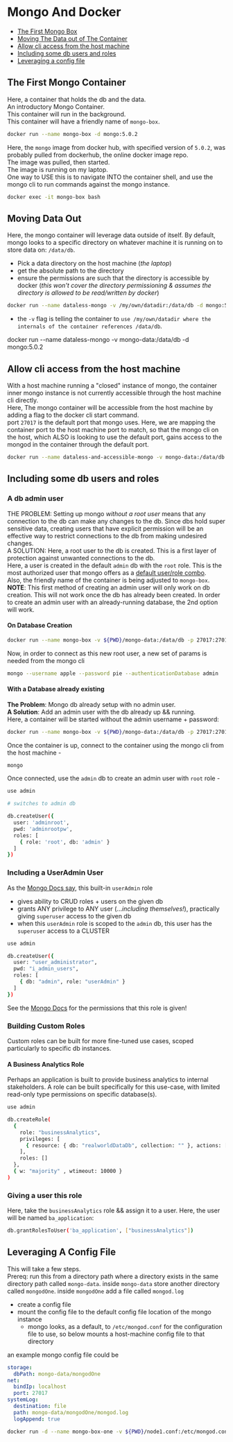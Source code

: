 # Mongo And Docker

- [The First Mongo Box](#the-first-mongo-container)
- [Moving The Data out of The Container](#moving-data-out)
- [Allow cli access from the host machine](#allow-cli-access-from-the-host-machine)
- [Including some db users and roles](#including-some-db-users-and-roles)
- [Leveraging a config file](#leveraging-a-config-file)

## The First Mongo Container

Here, a container that holds the db and the data.  
An introductory Mongo Container.  
This container will run in the background.  
This container will have a friendly name of `mongo-box`.

```bash
docker run --name mongo-box -d mongo:5.0.2
```

Here, the `mongo` image from docker hub, with specified version of `5.0.2`, was probably pulled from dockerhub, the online docker image repo.  
The image was pulled, then started.  
The image is running on my laptop.  
One way to USE this is to navigate INTO the container shell, and use the mongo cli to run commands against the mongo instance.

```bash
docker exec -it mongo-box bash
```

## Moving Data Out

Here, the mongo container will leverage data outside of itself.
By default, mongo looks to a specific directory on whatever machine it is running on to store data on: `/data/db`.

- Pick a data directory on the host machine (_the laptop_)
- get the absolute path to the directory
- ensure the permissions are such that the directory is accessible by docker (_this won't cover the directory permissioning & assumes the directory is allowed to be read/written by docker_)

```bash
docker run --name dataless-mongo -v /my/own/datadir:/data/db -d mongo:5.0.2
```

- the `-v` flag is telling the container to `use /my/own/datadir where the internals of the container references /data/db`.

docker run --name dataless-mongo -v mongo-data:/data/db -d mongo:5.0.2

## Allow cli access from the host machine

With a host machine running a "closed" instance of mongo, the container inner mongo instance is not currently accessible through the host machine cli directly.  
Here, The mongo container will be accessible from the host machine by adding a flag to the docker cli start command.  
port `27017` is the default port that mongo uses. Here, we are mapping the container port to the host machine port to match, so that the mongo cli on the host, which ALSO is looking to use the default port, gains access to the mongod in the container through the default port.

```bash
docker run --name dataless-and-accessible-mongo -v mongo-data:/data/db -p 27017:27017 -d mongo:5.0.2
```

## Including some db users and roles

### A db admin user

THE PROBLEM: Setting up mongo _without a root user_ means that any connection to the db can make any changes to the db. Since dbs hold super sensitive data, creating users that have explicit permission will be an effective way to restrict connections to the db from making undesired changes.  
A SOLUTION: Here, a root user to the db is created. This is a first layer of protection against unwanted connections to the db.  
Here, a user is created in the default `admin` db with the `root` role. This is the most authorized user that mongo offers as a [default user/role combo](https://docs.mongodb.com/manual/reference/built-in-roles/).  
Also, the friendly name of the container is being adjusted to `mongo-box`.  
**NOTE**: This first method of creating an admin user will only work on db creation. This will not work once the db has already been created. In order to create an admin user with an already-running database, the 2nd option will work.

#### On Database Creation

```bash
docker run --name mongo-box -v ${PWD}/mongo-data:/data/db -p 27017:27017 -d -e MONGO_INITDB_ROOT_USERNAME=apple -e MONGO_INITDB_ROOT_PASSWORD=pie mongo:5.0.2
```

Now, in order to connect as this new root user, a new set of params is needed from the mongo cli

```bash
mongo --username apple --password pie --authenticationDatabase admin
```

#### With a Database already existing

**The Problem**: Mongo db already setup with no admin user.  
**A Solution**: Add an admin user with the db already up && running.  
Here, a container will be started without the admin username + password:

```bash
docker run --name mongo-box -v ${PWD}/mongo-data:/data/db -p 27017:27017 -d mongo:5.0.2
```

Once the container is up, connect to the container using the mongo cli from the host machine -

```bash
mongo
```

Once connected, use the `admin` db to create an admin user with `root` role -

```bash
use admin

# switches to admin db

db.createUser({
  user: 'adminroot',
  pwd: 'adminrootpw',
  roles: [
    { role: 'root', db: 'admin' }
  ]
})

```

### Including a UserAdmin User

As the [Mongo Docs say](https://docs.mongodb.com/manual/reference/built-in-roles/), this built-in `userAdmin` role

- gives ability to CRUD roles + users on the given db
- grants ANY privilege to ANY user (..._including themselves!_), practically giving `superuser` access to the given db
- when this `userAdmin` role is scoped to the `admin` db, this user has the `superuser` access to a CLUSTER

```bash
use admin

db.createUser({
  user: "user_administrator",
  pwd: "i_admin_users",
  roles: [
    { db: "admin", role: "userAdmin" }
  ]
})
```

See the [Mongo Docs](https://docs.mongodb.com/manual/reference/built-in-roles/#mongodb-authrole-userAdmin) for the permissions that this role is given!

### Building Custom Roles

Custom roles can be built for more fine-tuned use cases, scoped particularly to specific db instances.

#### A Business Analytics Role

Perhaps an application is built to provide business analytics to internal stakeholders. A role can be built specifically for this use-case, with limited read-only type permissions on specific database(s).

```bash
use admin

db.createRole(
  {
    role: "businessAnalytics",
    privileges: [
      { resource: { db: "realworldDataDb", collection: "" }, actions: [ "find", "aggregate","count","distinct","listIndexes" ] }
    ],
    roles: []
  },
  { w: "majority" , wtimeout: 10000 }
)

```

### Giving a user this role

Here, take the `businessAnalytics` role && assign it to a user. Here, the user will be named `ba_application`:

```bash
db.grantRolesToUser('ba_application', ["businessAnalytics"])
```

## Leveraging A Config File

This will take a few steps.  
Prereq: run this from a directory path where a directory exists in the same directory path called `mongo-data`. inside `mongo-data` store another directory called `mongodOne`. inside `mongodOne` add a file called `mongod.log`

- create a config file
- mount the config file to the default config file location of the mongo instance
  - mongo looks, as a default, to `/etc/mongod.conf` for the configuration file to use, so below mounts a host-machine config file to that directory

an example mongo config file could be

```yaml
storage:
  dbPath: mongo-data/mongodOne
net:
  bindIp: localhost
  port: 27017
systemLog:
  destination: file
  path: mongo-data/mongodOne/mongod.log
  logAppend: true
```

```bash
docker run -d --name mongo-box-one -v ${PWD}/node1.conf:/etc/mongod.conf -v ${PWD}/mongo-data/mongodOne:/data/db -e MONGO_INITDB_ROOT_USERNAME=apple -e MONGO_INITDB_ROOT_PASSWORD=pie -p 27000:27017 mongo:5.0.2
```
